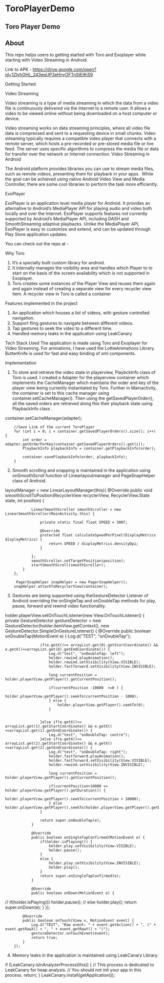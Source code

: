 # ToroPlayerDemo
## Toro Player Demo

## About
This repo helps users to getting started with Toro and Exoplayer while starting with Video Streaming in Android.

Link to APK - https://drive.google.com/open?id=1ZIvhOHL_243eqUP3eHnyOFTnStEIKi59

Getting Started

Video Streaming

Video streaming is a type of media streaming in which the data from a video file is continuously delivered via the Internet to a remote user. It allows a video to be viewed online without being downloaded on a host computer or device.

Video streaming works on data streaming principles, where all video file data is compressed and sent to a requesting device in small chunks. Video streaming typically requires a compatible video player that connects with a remote server, which hosts a pre-recorded or pre-stored media file or live feed. The server uses specific algorithms to compress the media file or data for transfer over the network or Internet connection.
 Video Streaming in Android

The Android platform provides libraries you can use to stream media files, such as remote videos, presenting them for playback in your apps. 
While the goal can be achieved using native Android Video View and Media Controller, there are some cool libraries to perform the task more efficiently.

ExoPlayer

ExoPlayer is an application level media player for Android. It provides an alternative to Android’s MediaPlayer API for playing audio and video both locally and over the Internet. ExoPlayer supports features not currently supported by Android’s MediaPlayer API, including DASH and SmoothStreaming adaptive playbacks. Unlike the MediaPlayer API, ExoPlayer is easy to customize and extend, and can be updated through Play Store application updates.

 You can check out the repo at - 

Why Toro

1.	It’s a specially built custom library for android.
2.	It internally manages the visibility area and handles which Player to to start on the basis of the screen availability which is not supported in Exoplayer.
3.	Toro creates some instances of the Player View and reuses them again and again instead of creating a separate view for every recycler view item. A recycler view in Toro is called a container

Features implemented in the project

1.	An application which houses a list of videos, with gesture controlled navigation.
2.	Support fling gestures to navigate between different videos.
3.	Tap gestures to seek the video to a different time.
4.	Handled memory leaks in the application using LeakCanary

Tech Stack Used 
The application is made using Toro and Exoplayer for Video Streaming. For animations, I have used the LottieAnimations Library. ButterKnife is used for fast and easy binding of xml components.

Implementation

1.	To store and retrieve the video state in playerview, PlaybckInfo class of Toro is used. I created a Adapter for the playerview container which implements the CacheManager which maintains the order and key of the player view being currently instantiated by Toro. Further in Mainactivity, the container is set to this cache manager using container.setCacheManager().
Then using the getSavedPlayerOrder(), all the saved orders are retrieved along this their playback state using PlaybackInfo class .

 container.setCacheManager(adapter);

        //Save Link of the current ToroPlayer
        for (int i = 0; i < container.getSavedPlayerOrders().size(); i++) {
            int order = adapter.getOrderForKey(container.getSavedPlayerOrders().get(i));
            PlaybackInfo playbackInfo = container.getPlaybackInfo(order);

            container.savePlaybackInfo(order, playbackInfo);
        }
2.	Smooth scrolling and snapping is maintained in the application using onSmoothScroll function of Linearlayoutmanager and PageSnapHelper class of Android.
 
 layoutManager = new LinearLayoutManager(this){
            @Override
            public void smoothScrollToPosition(RecyclerView recyclerView, RecyclerView.State state, int position) {


                LinearSmoothScroller smoothScroller = new LinearSmoothScroller(MainActivity.this) {

                    private static final float SPEED = 300f;

                    @Override
                    protected float calculateSpeedPerPixel(DisplayMetrics displayMetrics) {
                        return SPEED / displayMetrics.densityDpi;
                    }

                };
                smoothScroller.setTargetPosition(position);
                startSmoothScroll(smoothScroller);
            }
        };
        
         PagerSnapHelper snapHelper = new PagerSnapHelper();
        snapHelper.attachToRecyclerView(container);
        
3.	Gestures are being supported using theGestureDetector Listener of Android overriding the onSingleTap and onDoubleTap methods for play, pause, forward and rewind video functionality.
 
 holder.playerView.setOnTouchListener(new View.OnTouchListener() {
            private GestureDetector gestureDetector = new GestureDetector(holder.itemView.getContext(), new GestureDetector.SimpleOnGestureListener() {
                @Override
                public boolean onDoubleTap(MotionEvent e) {
                    Log.d("TEST", "onDoubleTap");

                    if(e.getX()>= arrayList.get(0).getStartCoordinate() && e.getX()<=arrayList.get(0).getEndCoordinate()) {
                        Log.d("test", "onDoubleTap: left");
                        holder.rewind.playAnimation();
                        holder.rewind.setVisibility(View.VISIBLE);
                        holder.fastforward.setVisibility(View.INVISIBLE);

                        long currentPosition = holder.playerView.getPlayer().getCurrentPosition();

                        if(currentPosition -10000  >=0 ) {
                            holder.playerView.getPlayer().seekTo(currentPosition - 1000);
                        } else {
                            holder.playerView.getPlayer().seekTo(0);
                        }


                    }else if(e.getX()>= arrayList.get(1).getStartCoordinate() && e.getX()<=arrayList.get(1).getEndCoordinate()) {
                        Log.d("test", "onDoubleTap: centre");
                    }else if(e.getX()>= arrayList.get(2).getStartCoordinate() && e.getX()<=arrayList.get(2).getEndCoordinate()) {
                        Log.d("test", "onDoubleTap: right");
                        holder.fastforward.playAnimation();
                        holder.fastforward.setVisibility(View.VISIBLE);
                        holder.rewind.setVisibility(View.INVISIBLE);

                        long currentPosition = holder.playerView.getPlayer().getCurrentPosition();

                        if(currentPosition+10000 <= holder.playerView.getPlayer().getDuration()) {
                            holder.playerView.getPlayer().seekTo(currentPosition + 10000);
                        } else holder.playerView.getPlayer().seekTo(holder.playerView.getPlayer().getDuration());
                    }

                    return super.onDoubleTap(e);
                }

                @Override
                public boolean onSingleTapConfirmed(MotionEvent e) {
                    if(holder.isPlaying()) {
                        holder.play.setVisibility(View.VISIBLE);
                        holder.pause();
                    }
                    else {
                        holder.play.setVisibility(View.INVISIBLE);
                        holder.play();
                    }
                    return super.onSingleTapConfirmed(e);
                }

                @Override
                public boolean onDown(MotionEvent e) {
//                    if(holder.isPlaying()) holder.pause();
//                    else holder.play();
                    return super.onDown(e);
                }
            });

            @Override
            public boolean onTouch(View v, MotionEvent event) {
                Log.d("TEST", "Raw event: " + event.getAction() + ", (" + event.getRawX() + ", " + event.getRawY() + ")");
                gestureDetector.onTouchEvent(event);
                return true;
            }
        });
4.	Memory leaks in the application is maintained using LeakCanary Library.
 
 if (LeakCanary.isInAnalyzerProcess(this)) {
            // This process is dedicated to LeakCanary for heap analysis.
            // You should not init your app in this process.
            return;
        }
        LeakCanary.install(getApplication());

